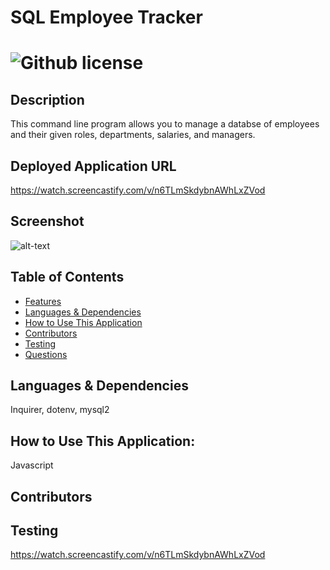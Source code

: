 # SQL Employee Tracker 
  # ![Github license](https://img.shields.io/badge/license-MIT-blue.svg)
  ## Description
  This command line program allows you to manage a databse of employees and their given roles, departments, salaries, and managers.
  ## Deployed Application URL
  https://watch.screencastify.com/v/n6TLmSkdybnAWhLxZVod
  ## Screenshot
  ![alt-text](<>)
  ## Table of Contents
  * [Features](#features)
  * [Languages & Dependencies](#languagesanddependencies)
  * [How to Use This Application](#HowtoUseThisApplication)
  * [Contributors](#contributors)
  * [Testing](#testing)
  * [Questions](#questions)
  ## Languages & Dependencies
  Inquirer, dotenv, mysql2
  ## How to Use This Application:
  Javascript
  ## Contributors
  
  ## Testing
  https://watch.screencastify.com/v/n6TLmSkdybnAWhLxZVod